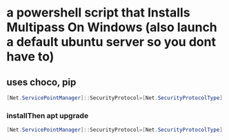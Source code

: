# a powershell script that Installs Multipass On Windows (also launch a default ubuntu server so you dont have to)
## uses choco, pip
```ps1
[Net.ServicePointManager]::SecurityProtocol=[Net.SecurityProtocolType]::Tls12;iex(New-Object Net.WebClient).DownloadString('https://raw.githubusercontent.com/Oporu/installMultipassOnWindows/main/install.ps1')
```
### installThen apt upgrade
```ps1
[Net.ServicePointManager]::SecurityProtocol=[Net.SecurityProtocolType]::Tls12;iex(New-Object Net.WebClient).DownloadString('https://raw.githubusercontent.com/Oporu/installMultipassOnWindows/main/installThenUpgrade.ps1')
```
